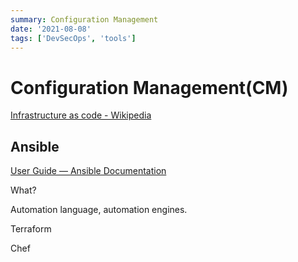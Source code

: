 ```yaml
---
summary: Configuration Management
date: '2021-08-08'
tags: ['DevSecOps', 'tools']
---
```


# Configuration Management(CM)

[Infrastructure as code - Wikipedia](https://en.wikipedia.org/wiki/Infrastructure_as_code)

## Ansible

[User Guide — Ansible Documentation](https://docs.ansible.com/ansible/latest/user_guide/index.html)

What?

Automation language, automation engines.

Terraform

Chef
